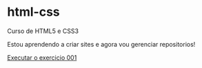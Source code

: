 # html-css
 Curso de HTML5 e CSS3

Estou aprendendo a criar sites e agora vou gerenciar repositorios!

<a href= "https://caioj101.github.io/html-css/exercicios/ex001/index.html"> Executar o exercicio 001</a>